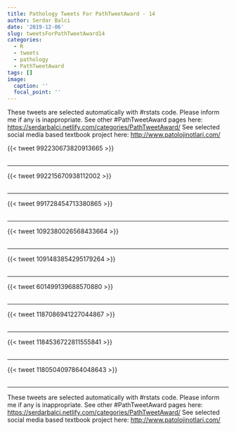 ```yaml
---
title: Pathology Tweets For PathTweetAward - 14
author: Serdar Balci
date: '2019-12-06'
slug: tweetsForPathTweetAward14
categories:
  - R
  - tweets
  - pathology
  - PathTweetAward
tags: []
image:
  caption: ''
  focal_point: ''
---
```



These tweets are selected automatically with #rstats code. Please inform me if any is inappropriate.
See other #PathTweetAward pages here: https://serdarbalci.netlify.com/categories/PathTweetAward/ 
See selected social media based textbook project here: http://www.patolojinotlari.com/

{{< tweet 992230673820913665 >}}
<br>
<br>
<hr>
{{< tweet 992215670938112002 >}}
<br>
<br>
<hr>
{{< tweet 991728454713380865 >}}
<br>
<br>
<hr>
{{< tweet 1092380026568433664 >}}
<br>
<br>
<hr>
{{< tweet 1091483854295179264 >}}
<br>
<br>
<hr>
{{< tweet 601499139688570880 >}}
<br>
<br>
<hr>
{{< tweet 1187086941227044867 >}}
<br>
<br>
<hr>
{{< tweet 1184536722811555841 >}}
<br>
<br>
<hr>
{{< tweet 1180504097864048643 >}}
<br>
<br>
<hr>


These tweets are selected automatically with #rstats code. Please inform me if any is inappropriate.
See other #PathTweetAward pages here: https://serdarbalci.netlify.com/categories/PathTweetAward/ 
See selected social media based textbook project here: http://www.patolojinotlari.com/

